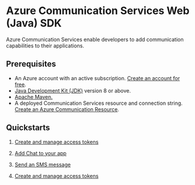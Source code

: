 # Azure Communication Services Web (Java) SDK

Azure Communication Services enable developers to add communication capabilities to their applications. 

## Prerequisites

- An Azure account with an active subscription. [Create an account for free](https://azure.microsoft.com/free/?WT.mc_id=A261C142F).
- [Java Development Kit (JDK)](https://docs.microsoft.com/azure/developer/java/fundamentals/java-jdk-install) version 8 or above.
- [Apache Maven.](https://maven.apache.org/download.cgi)
- A deployed Communication Services resource and connection string. [Create an Azure Communication Resource](https://docs.microsoft.com/azure/communication-services/quickstarts/create-communication-resource).

## Quickstarts

1. [Create and manage access tokens](https://docs.microsoft.com/azure/communication-services/quickstarts/access-tokens?pivots=programming-language-java)

2. [Add Chat to your app](https://docs.microsoft.com/azure/communication-services/quickstarts/chat/get-started?pivots=programming-language-java)

3. [Send an SMS message](https://docs.microsoft.com/azure/communication-services/quickstarts/telephony-sms/send?pivots=programming-language-java)

4. [Create and manage access tokens](https://docs.microsoft.com/azure/communication-services/quickstarts/access-tokens?pivots=programming-language-java)
